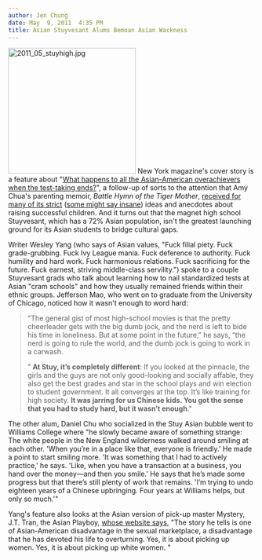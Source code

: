 ```yaml
---
author: Jen Chung
date: May  9, 2011  4:35 PM
title: Asian Stuyvesant Alums Bemoan Asian Wackness
---
```


<p><span class="mt-enclosure mt-enclosure-image" style="display: inline;"> <img alt="2011_05_stuyhigh.jpg" src="https://web.archive.org/web/20110511154007im_/http://gothamist.com/attachments/jen/2011_05_stuyhigh.jpg" width="260" height="256" class="image-left"> </span>New York magazine&apos;s cover story is a feature about &quot;<a href="https://web.archive.org/web/20110511154007/http://nymag.com/print/?/news/features/asian-americans-2011-5/">What happens to all the Asian-American overachievers when the test-taking ends?</a>&quot;, a follow-up of sorts to the attention that Amy Chua&apos;s parenting memoir, <em>Battle Hymn of the Tiger Mother</em>, <a href="https://web.archive.org/web/20110511154007/http://gothamist.com/2011/01/09/chinese_mother_explains_why_chinese.php">received for many of its strict</a> (<a href="https://web.archive.org/web/20110511154007/http://gothamist.com/2011/01/10/more_anecdotes_from_chinese_mother.php">some might say insane</a>) ideas and anecdotes about raising successful children. And it turns out that the magnet high school Stuyvesant, which has a 72% Asian population, isn&apos;t the greatest launching ground for its Asian students to bridge cultural gaps.</p>

<p>Writer Wesley Yang (who says of Asian values, &quot;Fuck filial piety. Fuck grade-grubbing. Fuck Ivy League mania. Fuck deference to authority. Fuck humility and hard work. Fuck harmonious relations. Fuck sacrificing for the future. Fuck earnest, striving middle-class servility.&quot;) spoke to a couple Stuyvesant grads who talk about learning how to nail standardized tests at Asian &quot;cram schools&quot; and how they usually remained friends within their ethnic groups. Jefferson Mao, who went on to graduate from the University of Chicago, noticed how it wasn&apos;t enough to word hard:</p><blockquote>&quot;The general gist of most high-school movies is that the pretty cheerleader gets with the big dumb jock, and the nerd is left to bide his time in loneliness. But at some point in the future,&#x201D; he says, &#x201C;the nerd is going to rule the world, and the dumb jock is going to work in a carwash.<p></p>

<p>&quot;<strong> At Stuy, it&#x2019;s completely different</strong>: If you looked at the pinnacle, the girls and the guys are not only good-looking and socially affable, they also get the best grades and star in the school plays and win election to student government. It all converges at the top. It&#x2019;s like training for high society. <strong>It was jarring for us Chinese kids. You got the sense that you had to study hard, but it wasn&#x2019;t enough</strong>.&quot;</p></blockquote>The other alum, Daniel Chu who socialized in the Stuy Asian bubble went to Williams College where &quot;he slowly became aware of something strange: The white people in the New England wilderness walked around smiling at each other. &apos;When you&#x2019;re in a place like that, everyone is friendly.&apos; He made a point to start smiling more. &apos;It was something that I had to actively practice,&apos; he says. &apos;Like, when you have a transaction at a business, you hand over the money&#x2014;and then you smile.&apos; He says that he&#x2019;s made some progress but that there&#x2019;s still plenty of work that remains. &apos;I&#x2019;m trying to undo eighteen years of a Chinese upbringing. Four years at Williams helps, but only so much.&apos;&quot;<p></p>

<p>Yang&apos;s feature also looks at the Asian version of pick-up master Mystery, J.T. Tran, the Asian Playboy, <a href="https://web.archive.org/web/20110511154007/http://gawker.com/#!5800081/asian-pick+up-artist-shows-ivy-league-asians-how-to-bed-blondes">whose website says</a>, &quot;The story he tells is one of Asian-American disadvantage in the sexual marketplace, a disadvantage that he has devoted his life to overturning. Yes, it is about picking up women. Yes, it is about picking up white women. &quot;</p>